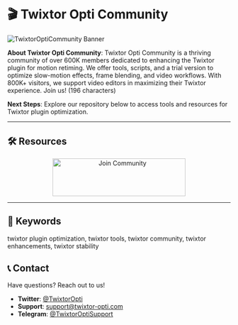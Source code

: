 # 🎬 Twixtor Opti Community

 
![TwixtorOptiCommunity Banner](https://i.ytimg.com/vi/VzuiiARUWlg/maxresdefault.jpg)

**About Twixtor Opti Community**: Twixtor Opti Community is a thriving community of over 600K members dedicated to enhancing the Twixtor plugin for motion retiming. We offer tools, scripts, and a trial version to optimize slow-motion effects, frame blending, and video workflows. With 800K+ visitors, we support video editors in maximizing their Twixtor experience. Join us! (196 characters)

**Next Steps**: Explore our repository below to access tools and resources for Twixtor plugin optimization.

---

## 🛠 Resources

 
  <div align="center">
  <a href="https://github.com/Twixtor-Opti-ommunity/Twixtor-Opti-Pack" target="_blank">
    <img src="https://img.shields.io/badge/Join-Community-3498db" alt="Join Community" width="300" height="85" style="border:none;">
  </a>
</div>

---

## 🔑 Keywords

twixtor plugin optimization, twixtor tools, twixtor community, twixtor enhancements, twixtor stability

## 📞 Contact

Have questions? Reach out to us!  
- **Twitter**: [@TwixtorOpti](https://twitter.com/TwixtorOpti)  
- **Support**: [support@twixtor-opti.com](mailto:support@twixtor-opti.com)  
- **Telegram**: [@TwixtorOptiSupport](https://t.me/TwixtorOptiSupport)  
